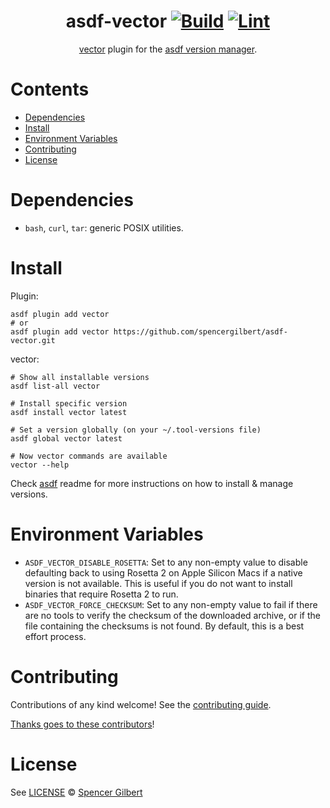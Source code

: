 <div align="center">

# asdf-vector [![Build](https://github.com/spencergilbert/asdf-vector/actions/workflows/build.yml/badge.svg)](https://github.com/spencergilbert/asdf-vector/actions/workflows/build.yml) [![Lint](https://github.com/spencergilbert/asdf-vector/actions/workflows/lint.yml/badge.svg)](https://github.com/spencergilbert/asdf-vector/actions/workflows/lint.yml)


[vector](https://vector.dev) plugin for the [asdf version manager](https://asdf-vm.com).

</div>

# Contents

- [Dependencies](#dependencies)
- [Install](#install)
- [Environment Variables](#environment-variables)
- [Contributing](#contributing)
- [License](#license)

# Dependencies

- `bash`, `curl`, `tar`: generic POSIX utilities.

# Install

Plugin:

```shell
asdf plugin add vector
# or
asdf plugin add vector https://github.com/spencergilbert/asdf-vector.git
```

vector:

```shell
# Show all installable versions
asdf list-all vector

# Install specific version
asdf install vector latest

# Set a version globally (on your ~/.tool-versions file)
asdf global vector latest

# Now vector commands are available
vector --help
```

Check [asdf](https://github.com/asdf-vm/asdf) readme for more instructions on how to
install & manage versions.

# Environment Variables

- `ASDF_VECTOR_DISABLE_ROSETTA`: Set to any non-empty value to disable defaulting back to using Rosetta 2 on Apple Silicon Macs if a native version is not available. This is useful if you do not want to install binaries that require Rosetta 2 to run.
- `ASDF_VECTOR_FORCE_CHECKSUM`: Set to any non-empty value to fail if there are no tools to verify the checksum of the downloaded archive, or if the file containing the checksums is not found. By default, this is a best effort process.

# Contributing

Contributions of any kind welcome! See the [contributing guide](contributing.md).

[Thanks goes to these contributors](https://github.com/spencergilbert/asdf-vector/graphs/contributors)!

# License

See [LICENSE](LICENSE) © [Spencer Gilbert](https://github.com/spencergilbert/)

